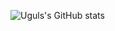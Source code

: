 ![Uguls's GitHub stats](https://github-readme-stats.vercel.app/api?username=Uguls&show_icons=true&theme=dark)
